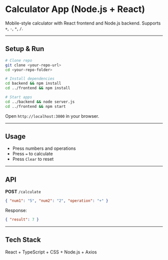 # Calculator App (Node.js + React)

Mobile-style calculator with React frontend and Node.js backend. Supports `+`, `-`, `*`, `/`.

---

## Setup & Run

```bash
# Clone repo
git clone <your-repo-url>
cd <your-repo-folder>

# Install dependencies
cd backend && npm install
cd ../frontend && npm install

# Start apps
cd ../backend && node server.js
cd ../frontend && npm start
```

Open `http://localhost:3000` in your browser.

---

## Usage

- Press numbers and operations
- Press `=` to calculate
- Press `Clear` to reset

---

## API

**POST** `/calculate`

```json
{ "num1": "5", "num2": "2", "operation": "+" }
```

Response:

```json
{ "result": 7 }
```

---

## Tech Stack

React + TypeScript + CSS + Node.js + Axios
